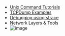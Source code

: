 * [Unix Command Tutorials](https://danielmiessler.com/study/)
* [TCPDump Examples](https://hackertarget.com/tcpdump-examples/)
* [Debugging using strace](https://theartofmachinery.com/2019/11/14/deployment_debugging_strace.html)
* Network Layers & Tools
* ![image](https://user-images.githubusercontent.com/8907962/41920173-c3586a84-797d-11e8-8521-6b326e43bbe5.png)
